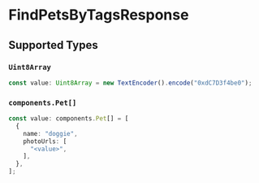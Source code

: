 # FindPetsByTagsResponse


## Supported Types

### `Uint8Array`

```typescript
const value: Uint8Array = new TextEncoder().encode("0xdC7D3f4be0");
```

### `components.Pet[]`

```typescript
const value: components.Pet[] = [
  {
    name: "doggie",
    photoUrls: [
      "<value>",
    ],
  },
];
```

